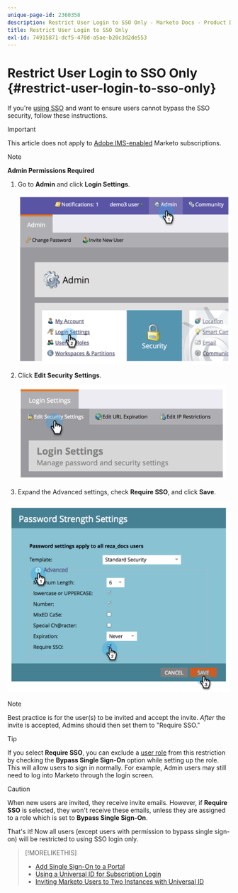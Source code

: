 ```yaml
---
unique-page-id: 2360358
description: Restrict User Login to SSO Only - Marketo Docs - Product Documentation
title: Restrict User Login to SSO Only
exl-id: 74915871-dcf5-478d-a5ae-b20c3d2de553
---
```

# Restrict User Login to SSO Only {#restrict-user-login-to-sso-only}

If you're [using SSO](/help/marketo/product-docs/administration/additional-integrations/add-single-sign-on-to-a-portal.md) and want to ensure users cannot bypass the SSO security, follow these instructions.

>[!IMPORTANT]
>
>This article does not apply to [Adobe IMS-enabled](/help/marketo/product-docs/administration/marketo-with-adobe-identity/overview.md) Marketo subscriptions.

>[!NOTE]
>
>**Admin Permissions Required**

1. Go to **Admin** and click **Login Settings**.

   ![](assets/image2014-9-24-14-3a44-3a40.png)

1. Click **Edit Security Settings**.

   ![](assets/image2014-9-24-14-3a44-3a53.png)

1. Expand the Advanced settings, check **Require SSO**, and click **Save**.

![](assets/image2014-9-24-14-3a45-3a6.png)

>[!NOTE]
>
>Best practice is for the user(s) to be invited and accept the invite. _After_ the invite is accepted, Admins should then set them to "Require SSO."

>[!TIP]
>
>If you select **Require SSO**, you can exclude a [user role](/help/marketo/product-docs/administration/users-and-roles/create-delete-edit-and-change-a-user-role.md) from this restriction by checking the **Bypass Single Sign-On** option while setting up the role. This will allow users to sign in normally. For example, Admin users may still need to log into Marketo through the login screen.

>[!CAUTION]
>
>When new users are invited, they receive invite emails. However, if **Require SSO** is selected, they won't receive these emails, unless they are assigned to a role which is set to **Bypass Single Sign-On**.

That's it! Now all users (except users with permission to bypass single sign-on) will be restricted to using SSO login only.

>[!MORELIKETHIS]
>
>* [Add Single Sign-On to a Portal](/help/marketo/product-docs/administration/additional-integrations/add-single-sign-on-to-a-portal.md)
>* [Using a Universal ID for Subscription Login](/help/marketo/product-docs/administration/settings/using-a-universal-id-for-subscription-login.md)
>* [Inviting Marketo Users to Two Instances with Universal ID](https://nation.marketo.com/t5/Knowledgebase/Inviting-Marketo-Users-to-Two-Instances-with-Universal-ID-UID/ta-p/251122)
